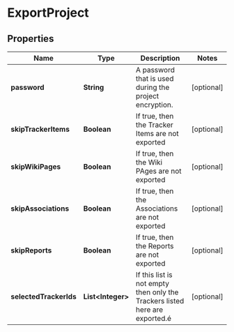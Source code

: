 

# ExportProject


## Properties

| Name | Type | Description | Notes |
|------------ | ------------- | ------------- | -------------|
|**password** | **String** | A password that is used during the project encryption. |  [optional] |
|**skipTrackerItems** | **Boolean** | If true, then the Tracker Items are not exported |  [optional] |
|**skipWikiPages** | **Boolean** | If true, then the Wiki PAges are not exported |  [optional] |
|**skipAssociations** | **Boolean** | If true, then the Associations are not exported |  [optional] |
|**skipReports** | **Boolean** | If true, then the Reports are not exported |  [optional] |
|**selectedTrackerIds** | **List&lt;Integer&gt;** | If this list is not empty then only the Trackers listed here are exported.é |  [optional] |



